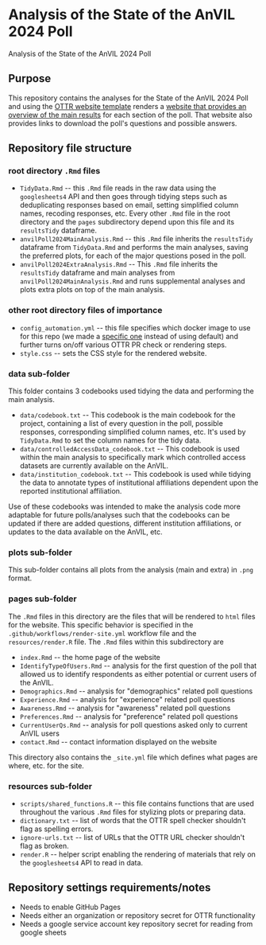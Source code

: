 # Analysis of the State of the AnVIL 2024 Poll
Analysis of the State of the AnVIL 2024 Poll

## Purpose
This repository contains the analyses for the State of the AnVIL 2024 Poll and using the [OTTR website template](https://github.com/jhudsl/OTTR_Template_Website) renders a [website that provides an overview of the main results](https://hutchdatascience.org/AnVIL_Poll_2024/) for each section of the poll. That website also provides links to download the poll's questions and possible answers.

## Repository file structure

### root directory `.Rmd` files

* `TidyData.Rmd` -- this `.Rmd` file reads in the raw data using the `googlesheets4` API and then goes through tidying steps such as deduplicating responses based on email, setting simplified column names, recoding responses, etc. Every other `.Rmd` file in the root directory and the `pages` subdirectory depend upon this file and its `resultsTidy` dataframe.
* `anvilPoll2024MainAnalysis.Rmd` -- this `.Rmd` file inherits the `resultsTidy` dataframe from `TidyData.Rmd` and performs the main analyses, saving the preferred plots, for each of the major questions posed in the poll.
* `anvilPoll2024ExtraAnalysis.Rmd` -- This `.Rmd` file inherits the `resultsTidy` dataframe and main analyses from `anvilPoll2024MainAnalysis.Rmd` and runs supplemental analyses and plots extra plots on top of the main analysis.

### other root directory files of importance

* `config_automation.yml` -- this file specifies which docker image to use for this repo (we made a [specific one](https://hub.docker.com/repository/docker/jhudsl/anvil-poll-2024/general) instead of using default) and further turns on/off various OTTR PR check or rendering steps.
* `style.css` -- sets the CSS style for the rendered website.

### data sub-folder

This folder contains 3 codebooks used tidying the data and performing the main analysis.

* `data/codebook.txt` -- This codebook is the main codebook for the project, containing a list of every question in the poll, possible responses, corresponding simplified column names, etc. It's used by `TidyData.Rmd` to set the column names for the tidy data.
* `data/controlledAccessData_codebook.txt` -- This codebook is used within the main analysis to specifically mark which controlled access datasets are currently available on the AnVIL.
* `data/institution_codebook.txt` -- This codebook is used while tidying the data to annotate types of institutional affiliations dependent upon the reported institutional affiliation.

Use of these codebooks was intended to make the analysis code more adaptable for future polls/analyses such that the codebooks can be updated if there are added questions, different institution affiliations, or updates to the data available on the AnVIL, etc.

### plots sub-folder

This sub-folder contains all plots from the analysis (main and extra) in `.png` format.

### pages sub-folder

The `.Rmd` files in this directory are the files that will be rendered to `html` files for the website. This specific behavior is specified in the `.github/workflows/render-site.yml` workflow file and the `resources/render.R` file. The `.Rmd` files within this subdirectory are
  * `index.Rmd` -- the home page of the website
  * `IdentifyTypeOfUsers.Rmd` -- analysis for the first question of the poll that allowed us to identify respondents as either potential or current users of the AnVIL.
  * `Demographics.Rmd` -- analysis for "demographics" related poll questions
  * `Experience.Rmd` -- analysis for "experience" related poll questions
  * `Awareness.Rmd` -- analysis for "awareness" related poll questions
  * `Preferences.Rmd` -- analysis for "preference" related poll questions
  * `CurrentUserQs.Rmd` -- analysis for poll questions asked only to current AnVIL users
  * `contact.Rmd` -- contact information displayed on the website

This directory also contains the `_site.yml` file which defines what pages are where, etc. for the site.

### resources sub-folder

* `scripts/shared_functions.R` -- this file contains functions that are used throughout the various `.Rmd` files for stylizing plots or preparing data.
* `dictionary.txt` -- list of words that the OTTR spell checker shouldn't flag as spelling errors.
* `ignore-urls.txt` -- list of URLs that the OTTR URL checker shouldn't flag as broken.
* `render.R` -- helper script enabling the rendering of materials that rely on the `googlesheets4` API to read in data.  

## Repository settings requirements/notes

* Needs to enable GitHub Pages
* Needs either an organization or repository secret for OTTR functionality
* Needs a google service account key repository secret for reading from google sheets
